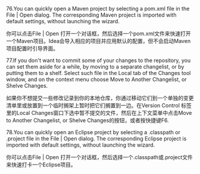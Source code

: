 
76.You can quickly open a Maven project by selecting a pom.xml file in the File | Open dialog. The corresponding Maven project is imported with default settings, without launching the wizard.

你可以点击File | Open 打开一个对话框，然后选择一个pom.xml文件来快速打开一个Maven项目。Idea会导入相应的项目并应用默认的配置，但不会启动Maven项目配置时引导界面。

77.If you don't want to commit some of your changes to the repository, you can set them aside for a while, by moving to a separate changelist, or by putting them to a shelf. Select such file in the Local tab of the Changes tool window, and on the context menu choose Move to Another Changelist, or Shelve Changes.

如果你不想提交一些修改记录到你的本地仓库，你通过移动它们到一个单独的变更清单里或放置到一个临时搁架上暂时把它们搁置到一边。在Version Control 标签里的Local Changes窗口下选中暂不提交的文件，然后在上下文菜单中点击Move to Another Changelist, or Shelve Changes的按钮，或者按快捷键F6.

78.You can quickly open an Eclipse project by selecting a .classpath or .project file in the File | Open dialog. The corresponding Eclipse project is imported with default settings, without launching the wizard.

你可以点击File | Open 打开一个对话框，然后选择一个.classpath或.project文件来快速打卡一个Eclipse项目。